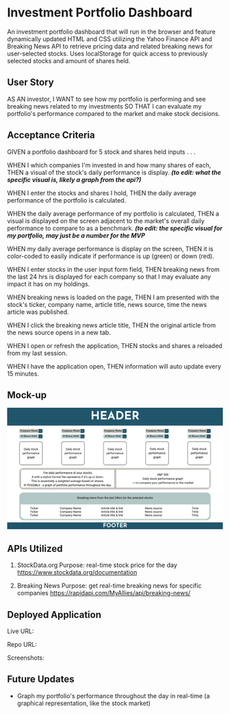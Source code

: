# Investment Portfolio Dashboard
An investment portfolio dashboard that will run in the browser and feature dynamically updated HTML and CSS utilizing the Yahoo Finance API and Breaking News API to retrieve pricing data and related breaking news for user-selected stocks. Uses localStorage for quick access to previously selected stocks and amount of shares held.

## User Story
AS AN investor, I WANT to see how my portfolio is performing and see breaking news related to my investments SO THAT I can evaluate my portfolio's performance compared to the market and make stock decisions.
## Acceptance Criteria
GIVEN a portfolio dashboard for 5 stock and shares held inputs . . .

WHEN I which companies I'm invested in and how many shares of each,
THEN a visual of the stock's daily performance is display.
_**(to edit: what the specific visual is, likely a graph from the api?)**_

WHEN I enter the stocks and shares I hold,
THEN the daily average performance of the portfolio is calculated.

WHEN the daily average performance of my portfolio is calculated,
THEN a visual is displayed on the screen adjacent to the market's overall daily performance to compare to as a benchmark.
_**(to edit: the specific visual for my portfolio, may just be a number for the MVP**_

WHEN my daily average performance is display on the screen,
THEN it is color-coded to easily indicate if performance is up (green) or down (red).

WHEN I enter stocks in the user input form field,
THEN breaking news from the last 24 hrs is displayed for each company so that I may evaluate any impact it has on my holdings.

WHEN breaking news is loaded on the page,
THEN I am presented with the stock's ticker, company name, article title, news source, time the news article was published.

WHEN I click the breaking news article title,
THEN the original article from the news source opens in a new tab.

WHEN I open or refresh the application,
THEN stocks and shares a reloaded from my last session.

WHEN I have the application open,
THEN information will auto update every 15 minutes.

## Mock-up
<img src="./assets/images/portfolio dashboard_mock-up.png"></img>

## APIs Utilized
1. StockData.org
Purpose: real-time stock price for the day
https://www.stockdata.org/documentation

2. Breaking News
Purpose: get real-time breaking news for specific companies
https://rapidapi.com/MyAllies/api/breaking-news/

## Deployed Application

Live URL:

Repo URL:

Screenshots:

## Future Updates
- Graph my portfolio's performance throughout the day in real-time (a graphical representation, like the stock market)